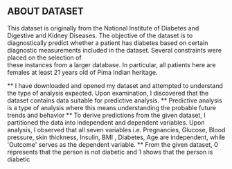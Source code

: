 ## ABOUT DATASET ##
This dataset is originally from the National Institute of Diabetes and Digestive and Kidney Diseases. The objective of the dataset is to diagnostically predict 
whether a patient has diabetes based on certain diagnostic measurements included in the dataset. Several constraints were placed on the selection of   
these instances from a larger database. In particular, all patients here are females at least 21 years old of Pima Indian heritage.


**  I have downloaded and opened my dataset and attempted to understand the type of analysis expected. Upon examination, I discovered that the dataset contains data 
suitable for predictive analysis.
** Predictive analysis is a type of analysis where this means understanding the probable future trends and behavior
** To derive predictions from the given dataset, I partitioned the data into independent and dependent variables. Upon analysis, I observed that all seven 
variables i.e. Pregnancies, Glucose, Blood pressure, skin thickness, Insulin, BMI , Diabetes, Age are independent, while 'Outcome' serves as the dependent variable. 
** From the given dataset, 0 represents that the person is not diabetic and 1 shows that the person is diabetic
